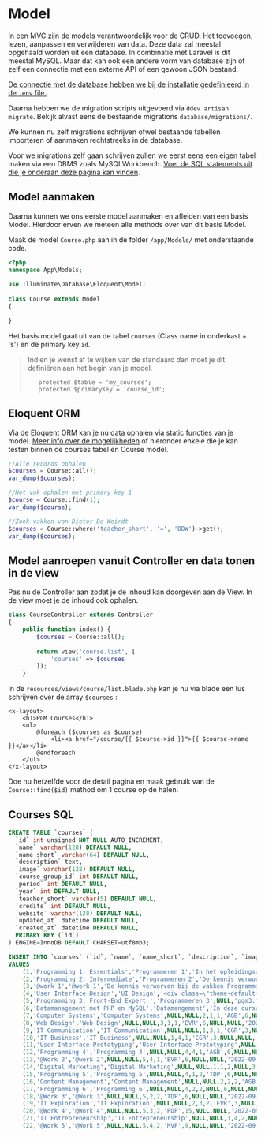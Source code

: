 # Model

In een MVC zijn de models verantwoordelijk voor de CRUD. Het toevoegen, lezen, aanpassen en verwijderen van data. Deze data zal meestal opgehaald worden uit een database. In combinatie met Laravel is dit meestal MySQL. Maar dat kan ook een andere vorm van database zijn of zelf een connectie met een externe API of een gewoon JSON bestand.

[De connectie met de database hebben we bij de installatie gedefinieerd in de `.env` file.](/laravel/laravel/databases/connecting.html).

Daarna hebben we de migration scripts uitgevoerd via `ddev artisan migrate`. Bekijk alvast eens de bestaande migrations `database/migrations/`.

We kunnen nu zelf migrations schrijven ofwel bestaande tabellen importeren of aanmaken rechtstreeks in de database.

Voor we migrations zelf gaan schrijven zullen we eerst eens een eigen tabel maken via een DBMS zoals MySQLWorkbench. [Voer de SQL statements uit die je onderaan deze pagina kan vinden](#courses-sql).

## Model aanmaken

Daarna kunnen we ons eerste model aanmaken en afleiden van een basis Model. Hierdoor erven we meteen alle methods over van dit basis Model.

Maak de model `Course.php` aan in de folder `/app/Models/` met onderstaande code.

```php
<?php
namespace App\Models;
 
use Illuminate\Database\Eloquent\Model;
 
class Course extends Model
{

}
```

Het basis model gaat uit van de tabel `courses` (Class name in onderkast + 's') en de primary key `id`.

> Indien je wenst af te wijken van de standaard dan moet je dit definiëren aan het begin van je model.
> ```
>    protected $table = 'my_courses';
>    protected $primaryKey = 'course_id';
>```

## Eloquent ORM

Via de Eloquent ORM kan je nu data ophalen via static functies van je model. [Meer info over de mogelijkheden](https://laravel.com/docs/11.x/eloquent) of hieronder enkele die je kan testen binnen de courses tabel en Course model.

```php
//Alle records ophalen
$courses = Course::all();
var_dump($courses);

//Het vak ophalen met primary key 1
$course = Course::find(1);
var_dump($course);

//Zoek vakken van Dieter De Weirdt
$courses = Course::where('teacher_short', '=', 'DDW')->get();
var_dump($courses);
```

## Model aanroepen vanuit Controller en data tonen in de view

Pas nu de Controller aan zodat je de inhoud kan doorgeven aan de View. In de view moet je de inhoud ook ophalen.

``` php
class CourseController extends Controller
{
    public function index() {
        $courses = Course::all();
        
        return view('course.list', [
            'courses' => $courses
        ]);
    }
```

In de `resources/views/course/list.blade.php` kan je nu via blade een lus schrijven over de array `$courses` :

``` blade
<x-layout>
    <h1>PGM Courses</h1>
    <ul>
        @foreach ($courses as $course)
            <li><a href="/course/{{ $course->id }}">{{ $course->name }}</a></li>
        @endforeach
    </ul>
</x-layout>
```

Doe nu hetzelfde voor de detail pagina en maak gebruik van de `Course::find($id)` method om 1 course op de halen.

## Courses SQL

``` SQL
CREATE TABLE `courses` (
  `id` int unsigned NOT NULL AUTO_INCREMENT,
  `name` varchar(128) DEFAULT NULL,
  `name_short` varchar(64) DEFAULT NULL,
  `description` text,
  `image` varchar(128) DEFAULT NULL,
  `course_group_id` int DEFAULT NULL,
  `period` int DEFAULT NULL,
  `year` int DEFAULT NULL,
  `teacher_short` varchar(5) DEFAULT NULL,
  `credits` int DEFAULT NULL,
  `website` varchar(128) DEFAULT NULL,
  `updated_at` datetime DEFAULT NULL,
  `created_at` datetime DEFAULT NULL,
  PRIMARY KEY (`id`)
) ENGINE=InnoDB DEFAULT CHARSET=utf8mb3;

INSERT INTO `courses` (`id`, `name`, `name_short`, `description`, `image`, `course_group_id`, `period`, `year`, `teacher_short`, `credits`, `website`, `updated_at`, `created_at`)
VALUES
	(1,'Programming 1: Essentials','Programmeren 1','In het opleidingsonderdeel Programming 1: Essentials leren we de basis van de programmeertaal JavaScript. Ter voorbereiding van het volgende college doorloop je een aantal LinkenIn Learning video tutorials op eigen tempo. Op deze manier kan je het college goed volgen, antwoorden op gestelde vragen en taken succesvol realiseren.\n\nJe leert eerst programmeren met als output het console venster, vervolgens leren we programmeren door visuals in de browser te genereren (via de Canvas API) en tenslotte zullen we webpagina’s manipuleren en interactief maken via JavaScript.\n\nDe Computer Programming leerlijn is de fundamentele leerlijn binnen Graduaat Programmeren. We leiden je op als een echte goede JavaScript programmeur en Front-End Developer.\n\n#','pgm1.jpg',4,1,1,'PDP',6,'https://www.pgm.gent/pgm-1/',NULL,'2022-09-28 18:40:20'),
	(2,'Programming 2: Intermediate','Programmeren 2','De kennis verworven bij de vakken Programming 1: Essentials en Web Design wordt uitgebreid met o.a. externe data inladen en vervolgens consumeren, formulieren valideren, werken met template systemen, objectgeoriënteerd programmeren, project automatiseren …','pgm2.jpg',4,2,1,'MDP',6,'https://www.pgm.gent/pgm-2/',NULL,'2022-09-28 18:40:20'),
	(3,'@work 1','@work 1','De kennis verworven bij de vakken Programming 1: Essentials, Web Design en Computer Systems wordt toegepast tijdens de realisatie van één of meerdere concrete cases.','at-work1.jpg',5,2,1,'PDP',6,'https://www.pgm.gent/at-work-1',NULL,'2022-09-28 18:40:20'),
	(4,'User Interface Design','UI Design','<div class=\"theme-default-content content__default\"><h1 id=\"ui-versus-ux\"><a href=\"#ui-versus-ux\" class=\"header-anchor\">#</a> <abbr title=\"User Interface\">UI</abbr> versus <abbr title=\"User Experience\">UX</abbr></h1> <h2 id=\"wat-is-ui\"><a href=\"#wat-is-ui\" class=\"header-anchor\">#</a> Wat is <abbr title=\"User Interface\">UI</abbr>?</h2> <p><abbr title=\"User Interface\">UI</abbr> staat voor <em>User Interface</em> (Ned. gebruikersinterface). En gaat over de mogelijke interactie die een gebruiker kan hebben met een computer (<abbr title=\"Human-Computer Interaction\">HCI</abbr>).</p> <p>Een goede interactie ontstaat wanneer:</p> <ol><li>de gebruiker (human) iets aan de computer doorgeeft (<strong>input</strong>);</li> <li>de computer deze input begrijpt en aan de slag gaat en met deze input;</li> <li>de computer een resultaat formuleert en terug geeft aan de gebruiker (<strong>output</strong>);</li> <li>de gebruiker (human) dit resultaat begrijpt.</li></ol> <p>Er zijn heel wat soorten en vormen van gebruikersinterfaces, met daarbij nog eens verschillende input- en output mogelijkheden.</p> <p>De eerste interactie die de gebruiker kon hebben met een computer was aan de hand van ponskaarten. Hierop stond data die begrepen kon worden door een computer. Later kon men rechtstreeks op de computer instructies ingeven in een commandoprompt (cmd / terminal) via een toetsenbord. Het resultaat wordt in de meeste gevallen op een scherm getoond.</p> <p><img src=\"/ui-design/images/content/punchcard.jpg\" alt=\"ponskaart\" title=\"Ponskaart input\"></p> <h3 id=\"gui\"><a href=\"#gui\" class=\"header-anchor\">#</a> <abbr title=\"Graphical User Interface\">GUI</abbr></h3> <p><abbr title=\"Graphical User Interface\">GUI</abbr> staat dan weer voor <em>Graphical User Interface</em> en gaat specifiek over de grafische weergave van een gebruikersinterface. De eerste computer met <abbr title=\"Graphical User Interface\">GUI</abbr> kwam in 1980 op de markt door Xerox. Een gebruiker kon nu interactie hebben met een computer aan de hand van knoppen, iconen, links, menu’s …</p> <iframe src=\"https://www.youtube.com/embed/6o5I20WcNUM\" width=\"560\" height=\"315\" allowfullscreen=\"allowfullscreen\" allow=\"accelerometer; autoplay; encrypted-media; gyroscope; picture-in-picture\"></iframe> <h3 id=\"andere-vormen-van-ui\"><a href=\"#andere-vormen-van-ui\" class=\"header-anchor\">#</a> Andere vormen van <abbr title=\"User Interface\">UI</abbr></h3> <p>Momenteel hebben we als gebruikers ook reeds interactie met een computer via een <abbr title=\"Voice User Interface\">VUI</abbr>. Denk maar aan de komst van Siri in Apple HomePod, Alexa en de Google Home speakers.</p> <p>Ook kunnen we via Gestural <abbr title=\"User Interface\">UI</abbr> interactie hebben (Gesture = gebaar). Voorbeelden hiervan zijn de Xbox kinect.</p> <iframe src=\"https://www.youtube.com/embed/QjjkqBLRALo\" width=\"560\" height=\"315\" allowfullscreen=\"allowfullscreen\" allow=\"accelerometer; autoplay; encrypted-media; gyroscope; picture-in-picture\"></iframe> <h3 id=\"toekomst\"><a href=\"#toekomst\" class=\"header-anchor\">#</a> Toekomst</h3> <p>In de (nabije) toekomst zullen er nog meer manieren van interactie bijkomen. Dan denken we bijvoorbeeld aan interactie via …</p> <ul><li>het samentrekken van spieren (bionische arm);</li> <li>het interpreteren van de emotie van een gebruiker (aan de hand van gezicht en emotie herkenning);</li> <li>hersenactiviteit (Brain-computer interface of <abbr title=\"Brain-Computer Interface\">BCI</abbr>);</li> <li>…</li></ul> <h2 id=\"wat-is-ux\"><a href=\"#wat-is-ux\" class=\"header-anchor\">#</a> Wat is <abbr title=\"User Experience\">UX</abbr>?</h2> <p>Er zijn heel wat delen binnen het <abbr title=\"Human-Computer Interaction\">HCI</abbr>-process waar een foute interpretatie kan zijn van input, output … die dan frustratie opwekken bij de gebruiker. Wat dus een slechte <abbr title=\"User Experience\">UX</abbr> is.</p> <p>De <strong>User Experience</strong> (<abbr title=\"User Experience\">UX</abbr>) gaan dus over de gebruikersbeleving. Hoe ervaart de gebruiker de interactie met een product of dienst. Op zich staat dit los van de <abbr title=\"Human-Computer Interaction\">HCI</abbr>. Je kan bijvoorbeeld ook een goede gebruikersbeleving hebben met de infobalie van een gemeente.</p> <h2 id=\"ux-designer-vs-ui-designer\"><a href=\"#ux-designer-vs-ui-designer\" class=\"header-anchor\">#</a> <abbr title=\"User Experience\">UX</abbr> designer vs <abbr title=\"User Interface\">UI</abbr> designer</h2> <p>Een <abbr title=\"User Experience\">UX</abbr> designer is dus vooral bezit met het onderzoek naar wat de gebruiker wil bereiken en hoe dit op een zo efficiënt mogelijke manier kan.</p> <p>Een <abbr title=\"User Interface\">UI</abbr> designer ontwerp dus de interface. Bij een webdesigner gaat het dus over het grafisch ontwerp van de website</p> <p>In dit vak gaan we leren om een gebruiksvriendelijke <abbr title=\"User Interface\">UI</abbr> te maken met een goede <abbr title=\"User Experience\">UX</abbr>. Indien deze <abbr title=\"User Interface\">UI</abbr> dan ook nog eens mooi is qua design. Dan kan dit de <abbr title=\"User Experience\">UX</abbr> alleen maar verhogen.</p></div>','uidesign.jpg',3,2,1,'DDW',6,NULL,NULL,'2022-09-28 18:40:20'),
	(5,'Programming 3: Front-End Expert ','Programmeren 3',NULL,'pgm3.jpg',4,3,1,'FRG',6,NULL,NULL,'2022-09-28 18:40:20'),
	(6,'Datamanagement met PHP en MySQL','Datamangement','In deze cursus leren jullie back-end development aan de hand van PHP en MySQL. Nog steeds een veel gebruikte technologie in webdevelopment.','datamangement.jpg',2,1,2,'DDW',6,'https://github.com/pgmgent/datamanagment_2022_23',NULL,'2022-09-28 18:40:20'),
	(7,'Computer Systems','Computer Systems',NULL,NULL,2,1,1,'AGB',6,NULL,NULL,'2022-09-28 18:40:20'),
	(8,'Web Design','Web Design',NULL,NULL,3,1,1,'EVR',6,NULL,NULL,'2022-09-28 18:40:20'),
	(9,'IT Communication','IT Communication',NULL,NULL,1,3,1,'CGR',3,NULL,NULL,'2022-09-28 18:40:20'),
	(10,'IT Business','IT Business',NULL,NULL,1,4,1,'CGR',3,NULL,NULL,'2022-09-28 18:40:20'),
	(11,'User Interface Prototyping','User Interface Prototyping',NULL,NULL,3,3,1,'MVP',6,NULL,NULL,'2022-09-28 18:40:20'),
	(12,'Programming 4','Programming 4',NULL,NULL,4,4,1,'AGB',6,NULL,NULL,'2022-09-28 18:40:20'),
	(13,'@Work 2','@work 2',NULL,NULL,5,4,1,'EVR',6,NULL,NULL,'2022-09-28 18:40:20'),
	(14,'Digital Marketing','Digital Marketing',NULL,NULL,1,1,2,NULL,3,NULL,NULL,'2022-09-28 18:40:20'),
	(15,'Programming 5','Programming 5',NULL,NULL,4,1,2,'TDP',6,NULL,NULL,'2022-09-28 18:40:20'),
	(16,'Content Management','Content Management',NULL,NULL,2,2,2,'AGB',6,NULL,NULL,'2022-09-28 18:40:20'),
	(17,'Programming 6','Programming 6',NULL,NULL,4,2,2,NULL,6,NULL,NULL,'2022-09-28 18:40:20'),
	(18,'@Work 3','@Work 3',NULL,NULL,5,2,2,'TDP',6,NULL,NULL,'2022-09-28 18:40:20'),
	(19,'IT Exploration','IT Exploration',NULL,NULL,2,3,2,'EVR',3,NULL,NULL,'2022-09-28 18:40:20'),
	(20,'@Work 4','@Work 4',NULL,NULL,5,3,2,'PDP',15,NULL,NULL,'2022-09-28 18:40:20'),
	(21,'IT Entrepreneurship','IT Entrepreneurship',NULL,NULL,1,4,2,NULL,3,NULL,NULL,'2022-09-28 18:40:20'),
	(22,'@Work 5','@Work 5',NULL,NULL,5,4,2,'MVP',9,NULL,NULL,'2022-09-28 18:40:20');

```